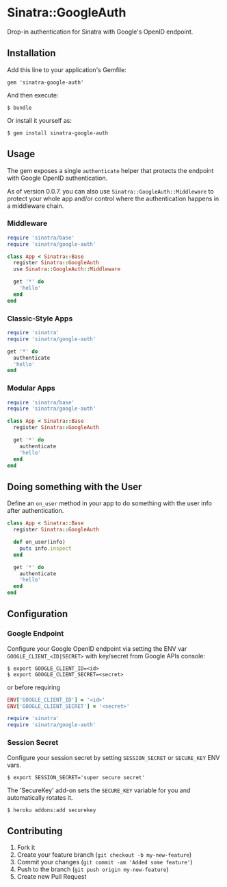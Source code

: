 # Sinatra::GoogleAuth

Drop-in authentication for Sinatra with Google's OpenID endpoint.

## Installation

Add this line to your application's Gemfile:

    gem 'sinatra-google-auth'

And then execute:

    $ bundle

Or install it yourself as:

    $ gem install sinatra-google-auth

## Usage

The gem exposes a single `authenticate` helper that protects the endpoint with
Google OpenID authentication.

As of version 0.0.7. you can also use `Sinatra::GoogleAuth::Middleware` to protect your whole app
and/or control where the authentication happens in a middleware chain.

### Middleware

```ruby
require 'sinatra/base'
require 'sinatra/google-auth'

class App < Sinatra::Base
  register Sinatra::GoogleAuth
  use Sinatra::GoogleAuth::Middleware

  get '*' do
    'hello'
  end
end
```

### Classic-Style Apps

```ruby
require 'sinatra'
require 'sinatra/google-auth'

get '*' do
  authenticate
  'hello'
end
```

### Modular Apps

```ruby
require 'sinatra/base'
require 'sinatra/google-auth'

class App < Sinatra::Base
  register Sinatra::GoogleAuth

  get '*' do
    authenticate
    'hello'
  end
end
```

## Doing something with the User

Define an `on_user` method in your app to do something with the user info after authentication.

```ruby
class App < Sinatra::Base
  register Sinatra::GoogleAuth

  def on_user(info)
    puts info.inspect
  end

  get '*' do
    authenticate
    'hello'
  end
end
```

## Configuration

### Google Endpoint

Configure your Google OpenID endpoint via setting the ENV var `GOOGLE_CLIENT_<ID|SECRET>` with key/secret from Google APIs console:

    $ export GOOGLE_CLIENT_ID=<id>
    $ export GOOGLE_CLIENT_SECRET=<secret>

or before requiring

```ruby
ENV['GOOGLE_CLIENT_ID'] = '<id>'
ENV['GOOGLE_CLIENT_SECRET'] = '<secret>'

require 'sinatra'
require 'sinatra/google-auth'
```

### Session Secret

Configure your session secret by setting `SESSION_SECRET` or `SECURE_KEY` ENV vars.


    $ export SESSION_SECRET='super secure secret'

The 'SecureKey' add-on sets the `SECURE_KEY` variable for you and automatically rotates it.

    $ heroku addons:add securekey


## Contributing

1. Fork it
2. Create your feature branch (`git checkout -b my-new-feature`)
3. Commit your changes (`git commit -am 'Added some feature'`)
4. Push to the branch (`git push origin my-new-feature`)
5. Create new Pull Request
